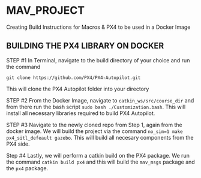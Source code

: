 # MAV_PROJECT
Creating Build Instructions for Macros &amp; PX4 to be used in a Docker Image

## BUILDING THE PX4 LIBRARY ON DOCKER

STEP #1
In Terminal, navigate to the build directory of your choice and run the command
```
git clone https://github.com/PX4/PX4-Autopilot.git 
```
This will clone the PX4 Autopilot folder into your directory

STEP #2 
From the Docker Image, navigate to ``` catkin_ws/src/course_dir ``` and from there run the bash script
```sudo bash ./Customization.bash```. This will install all necessary libraries required to build PX4 Autopilot. 

STEP #3
Navigate to the newly cloned repo from Step 1, again from the docker image. We will build the project via the command ```no_sim=1 make px4_sitl_defeault gazebo```. This will build all necesary components from the PX4 side.

Step #4
Lastly, we will perform a catkin build on the PX4 package. We run the command ```catkin build px4``` and this will build the ```mav_msgs``` package and the ```px4``` package.
